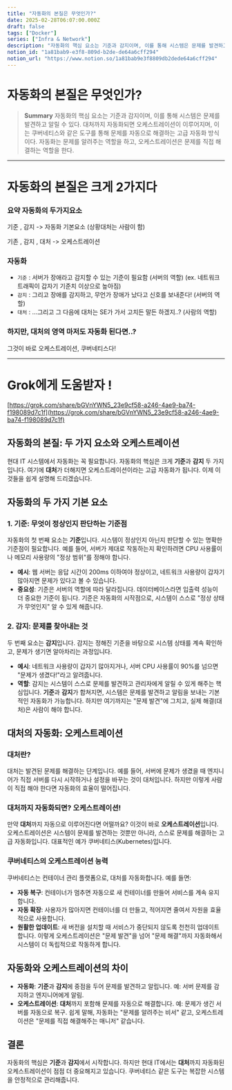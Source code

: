 ```yaml
---
title: "자동화의 본질은 무엇인가?"
date: 2025-02-28T06:07:00.000Z
draft: false
tags: ["Docker"]
series: ["Infra & Network"]
description: "자동화의 핵심 요소는 기준과 감지이며, 이를 통해 시스템은 문제를 발견하고 알릴 수 있다. 대처까지 자동화되면 오케스트레이션이 이루어지며, 이는 쿠버네티스와 같은 도구를 통해 문제를 자동으로 해결하는 고급 자동화 방식이다. 자동화는 문제를 알려주는 역할을 하고, 오케스트레이션은 문제를 직접 해결하는 역할을 한다."
notion_id: "1a81bab9-e3f8-809d-b2de-de64a6cff294"
notion_url: "https://www.notion.so/1a81bab9e3f8809db2dede64a6cff294"
---
```


# 자동화의 본질은 무엇인가?

> **Summary**
> 자동화의 핵심 요소는 기준과 감지이며, 이를 통해 시스템은 문제를 발견하고 알릴 수 있다. 대처까지 자동화되면 오케스트레이션이 이루어지며, 이는 쿠버네티스와 같은 도구를 통해 문제를 자동으로 해결하는 고급 자동화 방식이다. 자동화는 문제를 알려주는 역할을 하고, 오케스트레이션은 문제를 직접 해결하는 역할을 한다.

---

# 자동화의 본질은 크게 2가지다

### 요약 자동화의 두가지요소

기준 , 감지 -> 자동화 기본요소 (상황대처는 사람이 함)

기존 , 감지 , 대처 -> 오케스트레이션

### 자동화 

- `기준` : 서버가 장애라고 감지할 수 있는 기준이 필요함 (서버의 역할)
(ex. 네트워크 트래픽이 갑자기 기준치 이상으로 높아짐)
- `감지` : 그리고 장애를 감지하고, 무언가 장애가 났다고 신호를 보내준다! (서버의 역할)
- `대처` : …그리고 그 다음에 대처는 SE가 가서 고치든 말든 하겠지..? (사람의 역할)

### 하지만, 대처의 영역 마저도 자동화 된다면..? 

그것이 바로 오케스트레이션, 쿠버네티스다!

---

# Grok에게 도움받자 !

[https://grok.com/share/bGVnYWN5_23e9cf58-a246-4ae9-ba74-f198089d7c1f](https://grok.com/share/bGVnYWN5_23e9cf58-a246-4ae9-ba74-f198089d7c1f)

## 자동화의 본질: 두 가지 요소와 오케스트레이션

현대 IT 시스템에서 자동화는 꼭 필요합니다. 자동화의 핵심은 크게 **기준**과 **감지** 두 가지입니다. 여기에 **대처**가 더해지면 오케스트레이션이라는 고급 자동화가 됩니다. 이제 이것들을 쉽게 설명해 드리겠습니다.

## 자동화의 두 가지 기본 요소

### 1. 기준: 무엇이 정상인지 판단하는 기준점

자동화의 첫 번째 요소는 **기준**입니다. 시스템이 정상인지 아닌지 판단할 수 있는 명확한 기준점이 필요합니다. 예를 들어, 서버가 제대로 작동하는지 확인하려면 CPU 사용률이나 메모리 사용량의 "정상 범위"를 정해야 합니다.

- **예시**: 웹 서버는 응답 시간이 200ms 이하여야 정상이고, 네트워크 사용량이 갑자기 많아지면 문제가 있다고 볼 수 있습니다.
- **중요성**: 기준은 서버의 역할에 따라 달라집니다. 데이터베이스라면 입출력 성능이 더 중요한 기준이 됩니다.
기준은 자동화의 시작점으로, 시스템이 스스로 "정상 상태가 무엇인지" 알 수 있게 해줍니다.

### 2. 감지: 문제를 찾아내는 것

두 번째 요소는 **감지**입니다. 감지는 정해진 기준을 바탕으로 시스템 상태를 계속 확인하고, 문제가 생기면 알아차리는 과정입니다.

- **예시**: 네트워크 사용량이 갑자기 많아지거나, 서버 CPU 사용률이 90%를 넘으면 "문제가 생겼다!"라고 알려줍니다.
- **역할**: 감지는 시스템이 스스로 문제를 발견하고 관리자에게 알릴 수 있게 해주는 핵심입니다.
**기준**과 **감지**가 합쳐지면, 시스템은 문제를 발견하고 알림을 보내는 기본적인 자동화가 가능합니다. 하지만 여기까지는 "문제 발견"에 그치고, 실제 해결(대처)은 사람이 해야 합니다.

## 대처의 자동화: 오케스트레이션

### 대처란?

대처는 발견된 문제를 해결하는 단계입니다. 예를 들어, 서버에 문제가 생겼을 때 엔지니어가 직접 서버를 다시 시작하거나 설정을 바꾸는 것이 대처입니다. 하지만 이렇게 사람이 직접 해야 한다면 자동화의 효율이 떨어집니다.

### 대처까지 자동화되면? 오케스트레이션!

만약 **대처**까지 자동으로 이루어진다면 어떨까요? 이것이 바로 **오케스트레이션**입니다. 오케스트레이션은 시스템이 문제를 발견하는 것뿐만 아니라, 스스로 문제를 해결하는 고급 자동화입니다. 대표적인 예가 쿠버네티스(Kubernetes)입니다.

### 쿠버네티스의 오케스트레이션 능력

쿠버네티스는 컨테이너 관리 플랫폼으로, 대처를 자동화합니다. 예를 들면:

- **자동 복구**: 컨테이너가 멈추면 자동으로 새 컨테이너를 만들어 서비스를 계속 유지합니다.
- **자동 확장**: 사용자가 많아지면 컨테이너를 더 만들고, 적어지면 줄여서 자원을 효율적으로 사용합니다.
- **원활한 업데이트**: 새 버전을 설치할 때 서비스가 중단되지 않도록 천천히 업데이트합니다.
이렇게 오케스트레이션은 "문제 발견"을 넘어 "문제 해결"까지 자동화해서 시스템이 더 독립적으로 작동하게 합니다.

## 자동화와 오케스트레이션의 차이

- **자동화**: **기준**과 **감지**에 중점을 두어 문제를 발견하고 알립니다. 예: 서버 문제를 감지하고 엔지니어에게 알림.
- **오케스트레이션**: **대처**까지 포함해 문제를 자동으로 해결합니다. 예: 문제가 생긴 서버를 자동으로 복구.
쉽게 말해, 자동화는 "문제를 알려주는 비서" 같고, 오케스트레이션은 "문제를 직접 해결해주는 매니저" 같습니다.

## 결론

자동화의 핵심은 **기준**과 **감지**에서 시작합니다. 하지만 현대 IT에서는 **대처**까지 자동화된 오케스트레이션이 점점 더 중요해지고 있습니다. 쿠버네티스 같은 도구는 복잡한 시스템을 안정적으로 관리해줍니다.

